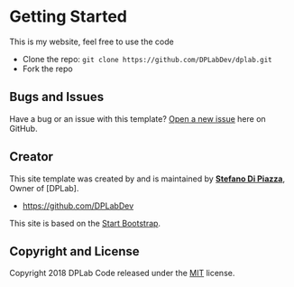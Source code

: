 # Getting Started

This is my website, feel free to use the code
* Clone the repo: `git clone https://github.com/DPLabDev/dplab.git`
* Fork the repo

## Bugs and Issues

Have a bug or an issue with this template? [Open a new issue](https://github.com/DPLabDev/dplab/issues) here on GitHub.

## Creator

This site template was created by and is maintained by **[Stefano Di Piazza](http://dplab.it/)**, Owner of [DPLab].

* https://github.com/DPLabDev

This site is based on the [Start Bootstrap](http://startbootstrap.com/template-overviews/freelancer/).

## Copyright and License

Copyright 2018 DPLab Code released under the [MIT](https://github.com/BlackrockDigital/startbootstrap-freelancer/blob/gh-pages/LICENSE) license.
